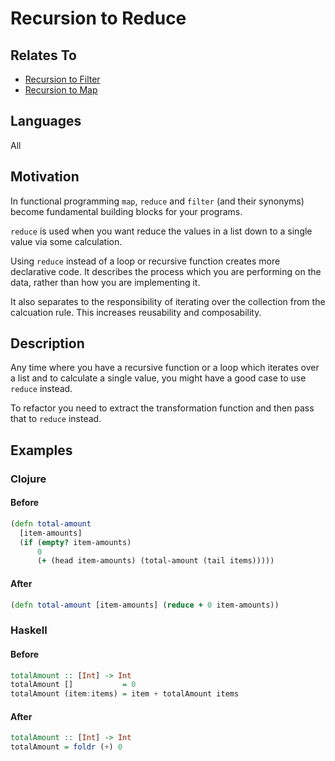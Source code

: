 # Recursion to Reduce

## Relates To

* [Recursion to Filter](recursion-to-filter.md)
* [Recursion to Map](recursion-to-map.md)

## Languages

All

## Motivation

In functional programming `map`, `reduce` and `filter` (and their synonyms)
become fundamental building blocks for your programs.

`reduce` is used when you want reduce the values in a list down to a single
value via some calculation.

Using `reduce` instead of a loop or recursive function creates more declarative
code. It describes the process which you are performing on the data, rather
than how you are implementing it.

It also separates to the responsibility of iterating over the collection from
the calcuation rule. This increases reusability and composability.

## Description

Any time where you have a recursive function or a loop which iterates over a
list and to calculate a single value, you might have a good case to use
`reduce` instead.

To refactor you need to extract the transformation function and
then pass that to `reduce` instead.

## Examples

### Clojure

#### Before

```clojure
(defn total-amount
  [item-amounts]
  (if (empty? item-amounts)
      0
      (+ (head item-amounts) (total-amount (tail items)))))
```

#### After

```clojure
(defn total-amount [item-amounts] (reduce + 0 item-amounts))
```


### Haskell

#### Before

```haskell
totalAmount :: [Int] -> Int
totalAmount []           = 0
totalAmount (item:items) = item + totalAmount items
```

#### After

```haskell
totalAmount :: [Int] -> Int
totalAmount = foldr (+) 0
```
